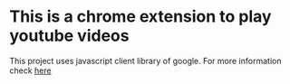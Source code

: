 # This is a chrome extension to play youtube videos

This project uses javascript client library of google. For
more information check [here](https://developers.google.com/api-client-library/javascript/start/start-js)
